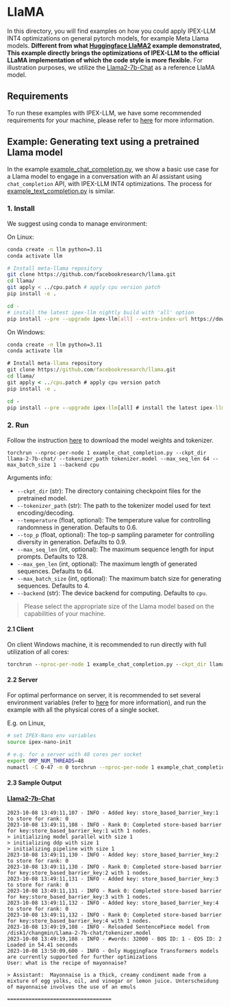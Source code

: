 # LlaMA

In this directory, you will find examples on how you could apply IPEX-LLM INT4 optimizations on general pytorch models, for example Meta Llama models. **Different from what [Huggingface LlaMA2](../llama2/) example demonstrated, This example directly brings the optimizations of IPEX-LLM to the official LLaMA implementation of which the code style is more flexible.** For illustration purposes, we utilize the [Llama2-7b-Chat](https://ai.meta.com/llama/) as a reference LlaMA model.

## Requirements
To run these examples with IPEX-LLM, we have some recommended requirements for your machine, please refer to [here](../README.md#recommended-requirements) for more information.

## Example: Generating text using a pretrained Llama model
In the example [example_chat_completion.py](./example_chat_completion.py), we show a basic use case for a Llama model to engage in a conversation with an AI assistant using `chat_completion` API, with IPEX-LLM INT4 optimizations. The process for [example_text_completion.py](./example_text_completion.py) is similar.
### 1. Install
We suggest using conda to manage environment:

On Linux:

```bash
conda create -n llm python=3.11
conda activate llm

# Install meta-llama repository
git clone https://github.com/facebookresearch/llama.git
cd llama/
git apply < ../cpu.patch # apply cpu version patch
pip install -e .

cd -
# install the latest ipex-llm nightly build with 'all' option
pip install --pre --upgrade ipex-llm[all] --extra-index-url https://download.pytorch.org/whl/cpu
```

On Windows:

```cmd
conda create -n llm python=3.11
conda activate llm

# Install meta-llama repository
git clone https://github.com/facebookresearch/llama.git
cd llama/
git apply < ../cpu.patch # apply cpu version patch
pip install -e .

cd -
pip install --pre --upgrade ipex-llm[all] # install the latest ipex-llm nightly build with 'all' option
```

### 2. Run
Follow the instruction [here](https://github.com/facebookresearch/llama#download) to download the model weights and tokenizer.
```
torchrun --nproc-per-node 1 example_chat_completion.py --ckpt_dir llama-2-7b-chat/ --tokenizer_path tokenizer.model --max_seq_len 64 --max_batch_size 1 --backend cpu
```

Arguments info:
- `--ckpt_dir` (str): The directory containing checkpoint files for the pretrained model.
- `--tokenizer_path` (str): The path to the tokenizer model used for text encoding/decoding.
- `--temperature` (float, optional): The temperature value for controlling randomness in generation.
    Defaults to 0.6.
- `--top_p` (float, optional): The top-p sampling parameter for controlling diversity in generation.
    Defaults to 0.9.
- `--max_seq_len` (int, optional): The maximum sequence length for input prompts. Defaults to 128.
- `--max_gen_len` (int, optional): The maximum length of generated sequences. Defaults to 64.
- `--max_batch_size` (int, optional): The maximum batch size for generating sequences. Defaults to 4.
- `--backend` (str): The device backend for computing. Defaults to `cpu`.

> Please select the appropriate size of the Llama model based on the capabilities of your machine.


#### 2.1 Client
On client Windows machine, it is recommended to run directly with full utilization of all cores:
```cmd
torchrun --nproc-per-node 1 example_chat_completion.py --ckpt_dir llama-2-7b-chat/ --tokenizer_path tokenizer.model --max_seq_len 64 --max_batch_size 1 --backend cpu
```

#### 2.2 Server
For optimal performance on server, it is recommended to set several environment variables (refer to [here](../README.md#best-known-configuration-on-linux) for more information), and run the example with all the physical cores of a single socket.

E.g. on Linux,
```bash
# set IPEX-Nano env variables
source ipex-nano-init

# e.g. for a server with 48 cores per socket
export OMP_NUM_THREADS=48
numactl -C 0-47 -m 0 torchrun --nproc-per-node 1 example_chat_completion.py --ckpt_dir llama-2-7b-chat/ --tokenizer_path tokenizer.model --max_seq_len 64 --max_batch_size 1 --backend cpu
```

#### 2.3 Sample Output
#### [Llama2-7b-Chat](https://ai.meta.com/llama/)

```log
2023-10-08 13:49:11,107 - INFO - Added key: store_based_barrier_key:1 to store for rank: 0
2023-10-08 13:49:11,108 - INFO - Rank 0: Completed store-based barrier for key:store_based_barrier_key:1 with 1 nodes.
> initializing model parallel with size 1
> initializing ddp with size 1
> initializing pipeline with size 1
2023-10-08 13:49:11,130 - INFO - Added key: store_based_barrier_key:2 to store for rank: 0
2023-10-08 13:49:11,130 - INFO - Rank 0: Completed store-based barrier for key:store_based_barrier_key:2 with 1 nodes.
2023-10-08 13:49:11,131 - INFO - Added key: store_based_barrier_key:3 to store for rank: 0
2023-10-08 13:49:11,131 - INFO - Rank 0: Completed store-based barrier for key:store_based_barrier_key:3 with 1 nodes.
2023-10-08 13:49:11,132 - INFO - Added key: store_based_barrier_key:4 to store for rank: 0
2023-10-08 13:49:11,132 - INFO - Rank 0: Completed store-based barrier for key:store_based_barrier_key:4 with 1 nodes.
2023-10-08 13:49:19,108 - INFO - Reloaded SentencePiece model from /disk1/changmin/Llama-2-7b-chat/tokenizer.model
2023-10-08 13:49:19,108 - INFO - #words: 32000 - BOS ID: 1 - EOS ID: 2
Loaded in 54.41 seconds
2023-10-08 13:50:09,600 - INFO - Only HuggingFace Transformers models are currently supported for further optimizations
User: what is the recipe of mayonnaise?

> Assistant:  Mayonnaise is a thick, creamy condiment made from a mixture of egg yolks, oil, and vinegar or lemon juice. Unterscheidung of mayonnaise involves the use of an emuls

==================================
```
